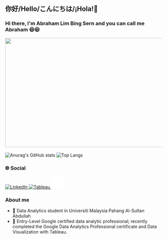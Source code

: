 ## 你好/Hello/こんにちは/¡Hola!👋

### Hi there, I'm Abraham Lim Bing Sern and you can call me Abraham 😆😆
<img src="https://github.com/AbrahamLimBingSern/AbrahamLimBingSern/assets/139485622/223190be-141a-4057-aa99-c42a49e3cbf2" width="850" height="350">

![Anurag's GitHub stats](https://github-readme-stats.vercel.app/api?username=AbrahamLimBingSern&show_icons=true&theme=radical) ![Top Langs](https://github-readme-stats.vercel.app/api/top-langs/?username=AbrahamLimBingSern&layout=compact)

### 🌐 Social

<a href="https://www.linkedin.com/in/abrahamlim" style="text-align: center;">
    <img src="https://github.com/AbrahamLimBingSern/AbrahamLimBingSern/assets/139485622/a42ce2c5-9865-4675-a72e-3587ab9395a5" width="40" height="40" alt="LinkedIn">
</a>
<a href="https://public.tableau.com/app/profile/abraham.lim" style="text-align: center;">
    <img src="https://github.com/AbrahamLimBingSern/AbrahamLimBingSern/assets/139485622/d1d5df27-bc4d-4a2a-b566-7eb2609b4a83" width="40" height="40" alt="Tableau">
</a>
<a href="https://abrahamlimresume.netlify.app" style="text-align: center;">
    <img src="https://github.com/AbrahamLimBingSern/AbrahamLimBingSern/blob/main/pngfind.com-hover-icon-png-4333068.png" width="40" height="40" alt="Personal Website">
</a>

### About me
- 🌱 Data Analytics student in Universiti Malaysia Pahang Al-Sultan Abdullah
- 🔭 Entry-Level Google certified data analytic professional; recently completed the Google Data Analytics Professional certificate and Data Visualization with Tableau.


<!--
**AbrahamLimBingSern/AbrahamLimBingSern** is a ✨ _special_ ✨ repository because its `README.md` (this file) appears on your GitHub profile.
![<Badge Name>](https://img.shields.io/badge/<Badge Text>-<Background Color>?style=for-the-badge&logo=<Icon Name>&logoColor=<Logo Color>)
Here are some ideas to get you started:

- 🔭 I’m currently working on ...
- 🌱 I’m currently learning ...
- 👯 I’m looking to collaborate on ...
- 🤔 I’m looking for help with ...
- 💬 Ask me about ...
- 📫 How to reach me: ...
- 😄 Pronouns: ...
- ⚡ Fun fact: ...
-->
